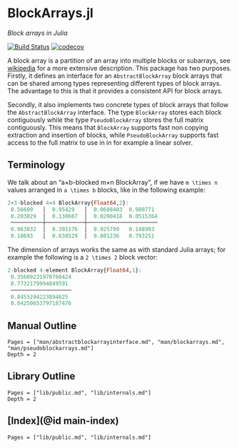 # BlockArrays.jl

*Block arrays in Julia*

[![Build Status](https://travis-ci.org/JuliaArrays/BlockArrays.jl.svg?branch=master)](https://travis-ci.org/JuliaArrays/BlockArrays.jl) [![codecov](https://codecov.io/gh/JuliaArrays/BlockArrays.jl/branch/master/graph/badge.svg)](https://codecov.io/gh/JuliaArrays/BlockArrays.jl)

A block array is a partition of an array into multiple blocks or subarrays, see [wikipedia](https://en.wikipedia.org/wiki/Block_matrix) for a more extensive description. This package has two purposes. Firstly, it defines an interface for an `AbstractBlockArray` block arrays that can be shared among types representing different types of block arrays. The advantage to this is that it provides a consistent API for block arrays.

Secondly, it also implements two concrete types of block arrays that follow the `AbstractBlockArray` interface. The type `BlockArray` stores each block contiguously while the type `PseudoBlockArray` stores the full matrix contiguously. This means that `BlockArray` supports fast non copying extraction and insertion of blocks, while `PseudoBlockArray` supports fast access to the full matrix to use in in for example a linear solver.

## Terminology

We talk about an “a×b-blocked m×n BlockArray”, if we have ``m \times n`` values arranged in ``a \times b`` blocks, like in the following example:

```julia
2×3-blocked 4×4 BlockArray{Float64,2}:
 0.56609   │  0.95429   │  0.0688403  0.980771 
 0.203829  │  0.138667  │  0.0200418  0.0515364
 ──────────┼────────────┼──────────────────────
 0.963832  │  0.391176  │  0.925799   0.148993 
 0.18693   │  0.838529  │  0.801236   0.793251
```

The dimension of arrays works the same as with standard Julia arrays; for example the following is a ``2 \times 2`` block vector:

```julia
2-blocked 4-element BlockArray{Float64,1}:
 0.35609231970760424
 0.7732179994849591 
 ───────────────────
 0.8455294223894625 
 0.04250653797187476
```


## Manual Outline

```@contents
Pages = ["man/abstractblockarrayinterface.md", "man/blockarrays.md", "man/pseudoblockarrays.md"]
Depth = 2
```

## Library Outline

```@contents
Pages = ["lib/public.md", "lib/internals.md"]
Depth = 2
```

## [Index](@id main-index)

```@index
Pages = ["lib/public.md", "lib/internals.md"]
```
